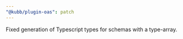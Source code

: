 ```yaml
---
"@kubb/plugin-oas": patch
---
```


Fixed generation of Typescript types for schemas with a type-array.
